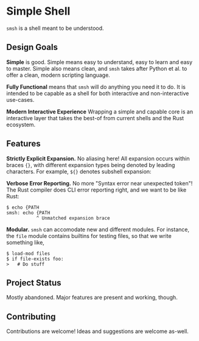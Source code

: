 # Simple Shell

`smsh` is a shell meant to be understood.

## Design Goals

__Simple__  is good. Simple means easy to understand, easy to learn and easy
to master.  Simple also means clean, and `smsh` takes after Python et al. to offer 
a clean, modern scripting language.

__Fully Functional__ means that `smsh` will do anything you need it to do.
It is intended to be capable as a shell for both interactive and 
non-interactive use-cases.

__Modern Interactive Experience__ Wrapping a simple and capable core is
an interactive layer that takes the best-of from current shells and
the Rust ecosystem.  

## Features

__Strictly Explicit Expansion.__  No aliasing here!  All expansion occurs
within braces `{}`, with different expansion types being denoted by leading
characters.  For example, `${}` denotes subshell expansion:

__Verbose Error Reporting.__ No more "Syntax error near unexpected token"!
The Rust compiler does CLI error reporting right, and we want to be like Rust:

```
$ echo {PATH
smsh: echo {PATH
           ^ Unmatched expansion brace
```

__Modular.__ `smsh` can accomodate new and different modules.  For instance, the `file` module contains builtins for testing files, so that we write something like,

```
$ load-mod files
$ if file-exists foo:
>   # Do stuff
```

## Project Status

Mostly abandoned.  Major features are present and working, though.  

## Contributing

Contributions are welcome!  Ideas and suggestions are welcome as-well.
